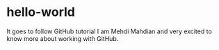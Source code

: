 # hello-world
It goes to follow GitHub tutorial
I am Mehdi Mahdian and very excited to know more about working with GitHub.
